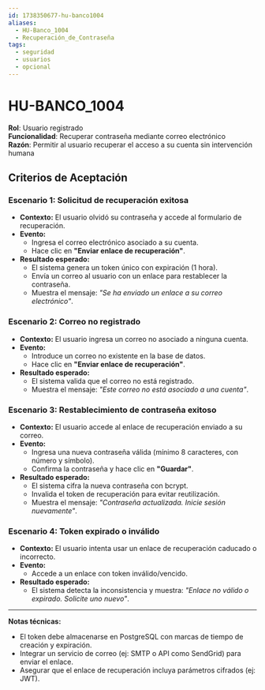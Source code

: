 ```yaml
---
id: 1738350677-hu-banco1004
aliases:
  - HU-Banco_1004
  - Recuperación_de_Contraseña
tags:
  - seguridad
  - usuarios
  - opcional
---
```


# HU-BANCO_1004 

**Rol**: Usuario registrado  
**Funcionalidad**: Recuperar contraseña mediante correo electrónico  
**Razón**: Permitir al usuario recuperar el acceso a su cuenta sin intervención humana  

## **Criterios de Aceptación**  

### **Escenario 1: Solicitud de recuperación exitosa**  

- **Contexto:** El usuario olvidó su contraseña y accede al formulario de recuperación.  
- **Evento:**  
  - Ingresa el correo electrónico asociado a su cuenta.  
  - Hace clic en **"Enviar enlace de recuperación"**.  
- **Resultado esperado:**  
  - El sistema genera un token único con expiración (1 hora).  
  - Envía un correo al usuario con un enlace para restablecer la contraseña.  
  - Muestra el mensaje: *"Se ha enviado un enlace a su correo electrónico"*.  

### **Escenario 2: Correo no registrado**  

- **Contexto:** El usuario ingresa un correo no asociado a ninguna cuenta.  
- **Evento:**  
  - Introduce un correo no existente en la base de datos.  
  - Hace clic en **"Enviar enlace de recuperación"**.  
- **Resultado esperado:**  
  - El sistema valida que el correo no está registrado.  
  - Muestra el mensaje: *"Este correo no está asociado a una cuenta"*.  

### **Escenario 3: Restablecimiento de contraseña exitoso**  

- **Contexto:** El usuario accede al enlace de recuperación enviado a su correo.  
- **Evento:**  
  - Ingresa una nueva contraseña válida (mínimo 8 caracteres, con número y símbolo).  
  - Confirma la contraseña y hace clic en **"Guardar"**.  
- **Resultado esperado:**  
  - El sistema cifra la nueva contraseña con bcrypt.  
  - Invalida el token de recuperación para evitar reutilización.  
  - Muestra el mensaje: *"Contraseña actualizada. Inicie sesión nuevamente"*.  

### **Escenario 4: Token expirado o inválido**  

- **Contexto:** El usuario intenta usar un enlace de recuperación caducado o incorrecto.  
- **Evento:**  
  - Accede a un enlace con token inválido/vencido.  
- **Resultado esperado:**  
  - El sistema detecta la inconsistencia y muestra: *"Enlace no válido o expirado. Solicite uno nuevo"*.  

---

**Notas técnicas:**  

- El token debe almacenarse en PostgreSQL con marcas de tiempo de creación y expiración.  
- Integrar un servicio de correo (ej: SMTP o API como SendGrid) para enviar el enlace.  
- Asegurar que el enlace de recuperación incluya parámetros cifrados (ej: JWT).  
